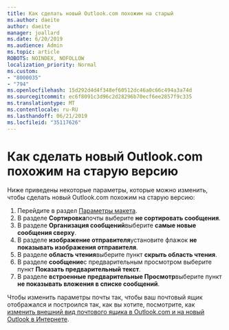 ```yaml
---
title: Как сделать новый Outlook.com похожим на старый
ms.author: daeite
author: daeite
manager: joallard
ms.date: 6/20/2019
ms.audience: Admin
ms.topic: article
ROBOTS: NOINDEX, NOFOLLOW
localization_priority: Normal
ms.custom:
- "8000035"
- "794"
ms.openlocfilehash: 15d292d4d4f348ef60512dc46a0c66c494a3a74d
ms.sourcegitcommit: ec6f8091c3d96c2d28296b70ecf6ee2857f9c335
ms.translationtype: MT
ms.contentlocale: ru-RU
ms.lasthandoff: 06/21/2019
ms.locfileid: "35117626"
---
```

# <a name="how-to-make-the-new-outlookcom-look-like-the-old-version"></a>Как сделать новый Outlook.com похожим на старую версию

Ниже приведены некоторые параметры, которые можно изменить, чтобы сделать новый Outlook.com похожим на старую версию:

1. Перейдите в раздел [Параметры макета](https://outlook.live.com/mail/options/mail/layout).
1. В разделе **Сортировка**почты выберите **не сортировать сообщения**.
1. В разделе **Организация сообщений**выберите **самые новые сообщения сверху**.
1. В разделе **изображение отправителя**установите флажок **не показывать изображения отправителя**.
1. В разделе **область чтения**выберите пункт **скрыть область чтения**.
1. В разделе **сообщение**с предварительным просмотром выберите пункт **Показать предварительный текст**.
1. В разделе **встроенные предварительные Просмотр**выберите пункт **не показывать вложения в списке сообщений**.

Чтобы изменить параметры почты так, чтобы ваш почтовый ящик отображался и построился так, как вы хотите, посмотрите, как [изменить внешний вид почтового ящика в Outlook.com и на новый Outlook в Интернете](https://support.office.com/article/b41c2ecb-f23c-42b3-b7f8-659646d5e58c?wt.mc_id=Office_Outlook_com_Alchemy).